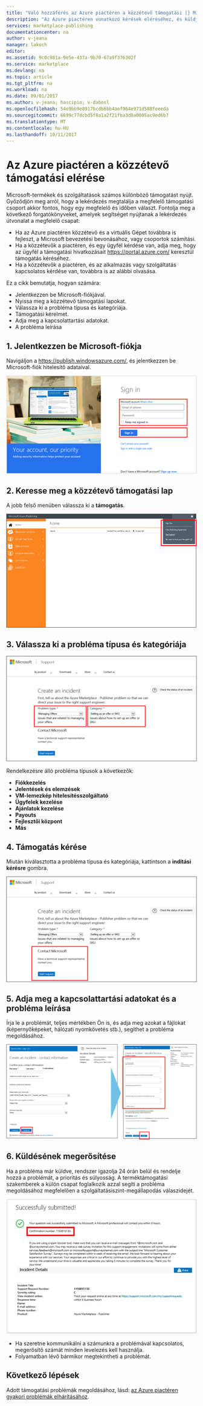 ```yaml
---
title: "Való hozzáférés az Azure piactéren a közzétevő támogatási |} Microsoft Docs"
description: "Az Azure piactéren vonatkozó kérések eléréséhez, és küldje el a közzétevő támogatási csoportjához módja"
services: marketplace-publishing
documentationcenter: na
author: v-jeana
manager: lakoch
editor: 
ms.assetid: 9c0c981a-9e5e-437a-9b70-67a9f376302f
ms.service: marketplace
ms.devlang: na
ms.topic: article
ms.tgt_pltfrm: na
ms.workload: na
ms.date: 09/01/2017
ms.author: v-jeana; hascipio; v-dabosl
ms.openlocfilehash: 54e9bb9e8917bcdb6bb4aef964e971d588feeeda
ms.sourcegitcommit: 6699c77dcbd5f8a1a2f21fba3d0a0005ac9ed6b7
ms.translationtype: MT
ms.contentlocale: hu-HU
ms.lasthandoff: 10/11/2017
---
```

# <a name="accessing-publisher-support-for-the-azure-marketplace"></a>Az Azure piactéren a közzétevő támogatási elérése
Microsoft-termékek és szolgáltatások számos különböző támogatást nyújt. Győződjön meg arról, hogy a lekérdezés megtalálja a megfelelő támogatási csoport akkor fontos, hogy egy megfelelő és időben választ. Fontolja meg a következő forgatókönyveket, amelyek segítséget nyújtanak a lekérdezés útvonalat a megfelelő csapat:

* Ha az Azure piactéren közzétevő és a virtuális Gépet továbbra is fejleszt, a Microsoft bevezetési bevonásához, vagy csoportok számítási.
* Ha a közzétevők a piactéren, és egy ügyfél kérdése van, adja meg, hogy az ügyfél a támogatási hivatkozásait https://portal.azure.com/ keresztül támogatás kéréséhez.
* Ha a közzétevők a piactéren, és az alkalmazás vagy szolgáltatás kapcsolatos kérdése van, továbbra is az alábbi olvasása.

Ez a cikk bemutatja, hogyan számára:

* Jelentkezzen be Microsoft-fiókjával.
* Nyissa meg a közzétevő támogatási lapokat.
* Válassza ki a probléma típusa és kategóriája.
* Támogatási kérelmet.
* Adja meg a kapcsolattartási adatokat.
* A probléma leírása

## <a name="1-sign-in-to-your-microsoft-account"></a>1. Jelentkezzen be Microsoft-fiókja
Navigáljon a https://publish.windowsazure.com/, és jelentkezzen be Microsoft-fiók hitelesítő adataival.

  ![Bejelentkezési képernyő][1]

## <a name="2-navigate-to-the-publisher-support-pages"></a>2. Keresse meg a közzétevő támogatási lap
A jobb felső menüben válassza ki a **támogatás**.

  ![Támogatás kérése][2]

## <a name="3-select-the-problem-type-and-category"></a>3. Válassza ki a probléma típusa és kategóriája
![Probléma típusa és kategóriája][3]

Rendelkezésre álló probléma típusok a következők:

* **Fiókkezelés**
* **Jelentések és elemzések**
* **VM-lemezkép hitelesítésszolgáltató**
* **Ügyfelek kezelése**
* **Ajánlatok kezelése**
* **Payouts**
* **Fejlesztői központ**
* **Más**

## <a name="4-request-support"></a>4. Támogatás kérése
Miután kiválasztotta a probléma típusa és kategóriája, kattintson a **indítási kérésre** gombra.

![Indítsa el a támogatási szolgálathoz][4]

## <a name="5-provide-contact-information-and-describe-the-problem"></a>5. Adja meg a kapcsolattartási adatokat és a probléma leírása
Írja le a problémát, teljes mértékben Ön is, és adja meg azokat a fájlokat (képernyőképeket, hálózati nyomkövetés stb.), segíthet a probléma megoldásához.

![Probléma leírása][5]

## <a name="6-submission-confirmation"></a>6. Küldésének megerősítése
Ha a probléma már küldve, rendszer igazolja 24 órán belül és rendelje hozzá a problémát, a prioritás és súlyosság. A terméktámogatási szakemberek a külön csapat foglalkozik azzal segíti a probléma megoldásához megfelelően a szolgáltatásiszint-megállapodás válaszidejét.

![Megerősítés][6]

* Ha szeretne kommunikálni a számunkra a problémával kapcsolatos, megerősítő számát minden levelezés kell használja.
* Folyamatban lévő bármikor megtekintheti a problémát.

## <a name="next-steps"></a>Következő lépések
Adott támogatási problémák megoldásához, lásd: [az Azure piactéren gyakori problémák elhárításához](marketplace-publishing-support-common-issues.md).

[1]: ./media/marketplace-publishing-get-publisher-support/step1.png
[2]: ./media/marketplace-publishing-get-publisher-support/step2.png
[3]: ./media/marketplace-publishing-get-publisher-support/step3.png
[4]: ./media/marketplace-publishing-get-publisher-support/step4.png
[5]: ./media/marketplace-publishing-get-publisher-support/step5.png
[6]: ./media/marketplace-publishing-get-publisher-support/step6.png
